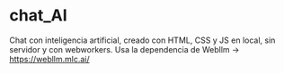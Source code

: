 # chat_AI
Chat con inteligencia artificial, creado con HTML, CSS y JS en local, sin servidor y con webworkers.
Usa la dependencia de Webllm -> https://webllm.mlc.ai/
